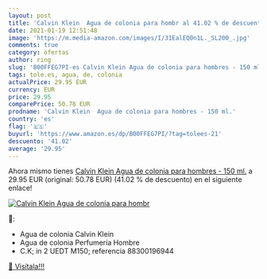 ```yaml
---
layout: post
title: 'Calvin Klein  Agua de colonia para hombr al 41.02 % de descuento'
date: 2021-01-19 12:51:48
image: 'https://m.media-amazon.com/images/I/31EalEQ0n1L._SL200_.jpg'
comments: true
category: ofertas
author: ring
slug: 'B00FFEG7PI-es Calvin Klein Agua de colonia para hombres - 150 ml.'
tags: tole.es, agua, de, colonia
actualPrice: 29.95 EUR
currency: EUR
price: 29.95
comparePrice: 50.78 EUR
prodname: 'Calvin Klein  Agua de colonia para hombres - 150 ml.'
country: 'es'
flag: '🇪🇸'
buyurl: 'https://www.amazon.es/dp/B00FFEG7PI/?tag=tolees-21'
descuento: '41.02'
average: '29.95'
---
```


Ahora mismo tienes [Calvin Klein  Agua de colonia para hombres - 150 ml.](https://www.amazon.es/dp/B00FFEG7PI/?tag=tolees-21) a 29.95 EUR (original: 50.78 EUR) (41.02 %  de descuento) en el siguiente enlace!

[![Calvin Klein  Agua de colonia para hombr](https://m.media-amazon.com/images/I/31EalEQ0n1L._SL200_.jpg)](https://www.amazon.es/dp/B00FFEG7PI/?tag=tolees-21)

🔎:

- Agua de colonia Calvin Klein
- Agua de colonia Perfumería Hombre
- C.K; in 2 UEDT M150; referencia 88300196944

[🛒 Visítala!!!](https://www.amazon.es/dp/B00FFEG7PI/?tag=tolees-21)
